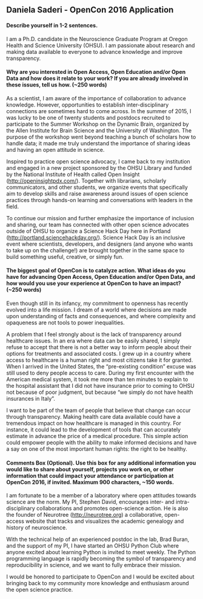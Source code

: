 ## Daniela Saderi - OpenCon 2016 Application

#### Describe yourself in 1-2 sentences.
 
I am a Ph.D. candidate in the Neuroscience Graduate Program at Oregon Health and Science University (OHSU). 
I am passionate about research and making data available to everyone to advance knowledge and improve transparency.
 
#### Why are you interested in Open Access, Open Education and/or Open Data and how does it relate to your work? If you are already involved in these issues, tell us how. (~250 words)
 
As a scientist, I am aware of the importance of collaboration to advance knowledge. However, opportunities to establish 
inter-disciplinary connections are sometimes hard to come across. In the summer of 2015, I was lucky to be one of twenty 
students and postdocs recruited to participate to the Summer Workshop on the Dynamic Brain, organized by the Allen Institute for 
Brain Science and the University of Washington. The purpose of the workshop went beyond teaching a bunch of scholars how to handle data; 
it made me truly understand the importance of sharing ideas and having an open attitude in science.  
 
Inspired to practice open science advocacy, I came back to my institution and engaged in a new project sponsored by the OHSU Library 
and funded by the National Institute of Health called Open Insight (http://openinsightpdx.com/). Together with librarians, scholarly 
communicators, and other students, we organize events that specifically aim to develop skills and raise awareness around issues of open 
science practices through hands-on learning and conversations with leaders in the field.  
 
To continue our mission and further emphasize the importance of inclusion and sharing, our team has connected with other open science 
advocates outside of OHSU to organize a Science Hack Day here in Portland (http://portland.sciencehackday.org/). 
Science Hack Day is an inclusive event where scientists, developers, and designers (and anyone who wants to take up on the challenge!) 
are brought together in the same space to build something useful, creative, or simply fun.

#### The biggest goal of OpenCon is to catalyze action. What ideas do you have for advancing Open Access, Open Education and/or Open Data, and how would you use your experience at OpenCon to have an impact? (~250 words)
 
Even though still in its infancy, my commitment to openness has recently evolved into a life mission. 
I dream of a world where decisions are made upon understanding of facts and consequences, and where complexity and opaqueness 
are not tools to power inequalities.
 
A problem that I feel strongly about is the lack of transparency around healthcare issues. In an era where data can be easily shared, 
I simply refuse to accept that there is not a better way to inform people about their options for treatments and associated costs.
I grew up in a country where access to healthcare is a human right and most citizens take it for granted. When I arrived in the United 
States, the “pre-existing condition” excuse was still used to deny people access to care. During my first encounter with the American 
medical system, it took me more than ten minutes to explain to the hospital assistant that I did not have insurance prior to coming to 
OHSU not because of poor judgment, but because “we simply do not have health insurances in Italy”.
 
I want to be part of the team of people that believe that change can occur through transparency. Making health care data available could 
have a tremendous impact on how healthcare is managed in this country. For instance, it could lead to the development of tools that can 
accurately estimate in advance the price of a medical procedure. This simple action could empower people with the ability to make informed 
decisions and have a say on one of the most important human rights: the right to be healthy.

#### Comments Box (Optional). Use this box for any additional information you would like to share about yourself, projects you work on, or other information that could impact your attendance or participation at OpenCon 2016, if invited. Maximum 900 characters, ~150 words.
 
I am fortunate to be a member of a laboratory where open attitudes towards science are the norm. My PI, Stephen David, encourages 
inter- and intra-disciplinary collaborations and promotes open-science action. He is also the founder of Neurotree (http://neurotree.org) 
a collaborative, open-access website that tracks and visualizes the academic genealogy and history of neuroscience.

With the technical help of an experienced postdoc in the lab, Brad Buran, and the support of my PI, I have started an OHSU Python Club 
where anyone excited about learning Python is invited to meet weekly. The Python programming language is rapidly becoming the symbol of 
transparency and reproducibility in science, and we want to fully embrace their mission.
 
I would be honored to participate to OpenCon and I would be excited about bringing back to my community more knowledge and enthusiasm 
around the open science practice.
 
